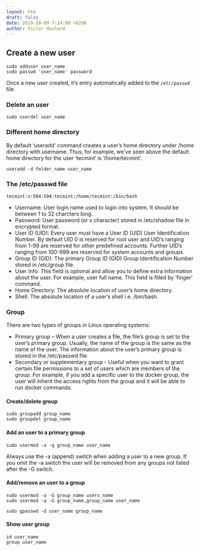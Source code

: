 ```yaml
---
layout: htd
draft: false
date: 2019-10-09 7:24:00 +0200
author: Victor Hachard
---
```


## Create a new user

```
sudo adduser user_name
sudo passwd 'user_name' password
```

Once a new user created, it’s entry automatically added to the `/etc/passwd` file.

### Delete an user

```
sudo userdel user_name
```

### Different home directory

By default ‘useradd‘ command creates a user’s home directory under /home directory with username. Thus, for example, we’ve seen above the default home directory for the user ‘tecmint‘ is ‘/home/tecmint‘.

```
useradd -d folder_name user_name
```

### The /etc/passwd file

```
tecmint:x:504:504:tecmint:/home/tecmint:/bin/bash
```

- Username: User login name used to login into system. It should be between 1 to 32 charcters long.
- Password: User password (or x character) stored in /etc/shadow file in encrypted format.
- User ID (UID): Every user must have a User ID (UID) User Identification Number. By default UID 0 is reserved for root user and UID’s ranging from 1-99 are reserved for other predefined accounts. Further UID’s ranging from 100-999 are reserved for system accounts and groups.
- Group ID (GID): The primary Group ID (GID) Group Identification Number stored in /etc/group file.
- User Info: This field is optional and allow you to define extra information about the user. For example, user full name. This field is filled by ‘finger’ command.
- Home Directory: The absolute location of user’s home directory.
- Shell: The absolute location of a user’s shell i.e. /bin/bash.

### Group

There are two types of groups in Linux operating systems:

- Primary group – When a user creates a file, the file’s group is set to the user’s primary group. Usually, the name of the group is the same as the name of the user. The information about the user’s primary group is stored in the /etc/passwd file.
- Secondary or supplementary group - Useful when you want to grant certain file permissions to a set of users which are members of the group. For example, if you add a specific user to the docker group, the user will inherit the access rights from the group and it will be able to run docker commands.

#### Create/delete group

```
sudo groupadd group_name
sudo groupdel group_name
```

#### Add an user to a primary group

```
sudo usermod -a -g group_name user_name
```

Always use the -a (append) switch when adding a user to a new group. If you omit the -a switch the user will be removed from any groups not listed after the -G switch.

#### Add/remove an user to a group

```
sudo usermod -a -G group_name users_name
sudo usermod -a -G group_name,group_name user_name
```

```
sudo gpasswd -d user_name group_name
```

#### Show user group

```
id user_name
group user_name
```
